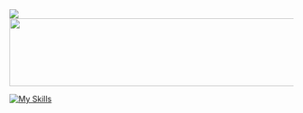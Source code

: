 <!-- ## Hi there 👋 

### ```Backend Developer``` -->

<a href="https://www.notion.so/BE-1f014ac077a180d49b91eeef06b3a374">
<img src="https://img.shields.io/badge/Portfolio-v1-black?style=for-the-badge">
</a>  


<a href="https://github.com/devxb/gitanimals">
  <img src="https://render.gitanimals.org/lines/yjhss?pet-id=1" width="1000" height="120"/>
</a>



<!--
[![My Skills](https://skillicons.dev/icons?i=java,spring,javascript,nodejs,express,mysql,postgres,mongodb,redis,firebase,aws,gcp,docker,git&theme=light)](https://skillicons.dev)
-->

[![My Skills](https://skillicons.dev/icons?i=java,spring,mysql,postgres,mongodb,redis,aws,gcp,docker,git&theme=light)](https://skillicons.dev)

<!-- [![Anurag's GitHub stats](https://github-readme-stats.vercel.app/api?username=yjhss)](https://github.com/anuraghazra/github-readme-stats)  -->

<!--
```java
@SpringBootApplication
public class DeveloperProfile {

    public static void main(String[] args) {
        SpringApplication.run(DeveloperProfile.class, args);
        System.out.println("Hello! I'm a backend developer who loves Java & Spring 🚀");
    }

    String query = "SELECT * FROM skills WHERE stack = 'Backend' AND language = 'Java' AND framework = 'Spring' AND db = 'MySQL';";
}

```
-->


<!--
<a href="https://github.com/devxb/gitanimals">
  <img src="https://render.gitanimals.org/farms/yjhss"/>
</a>
-->



<!--
**yjhss/yjhss** is a ✨ _special_ ✨ repository because its `README.md` (this file) appears on your GitHub profile.

Here are some ideas to get you started:

- 🔭 I’m currently working on ...
- 🌱 I’m currently learning ...
- 👯 I’m looking to collaborate on ...
- 🤔 I’m looking for help with ...
- 💬 Ask me about ...
- 📫 How to reach me: ...
- 😄 Pronouns: ...
- ⚡ Fun fact: ...
-->
